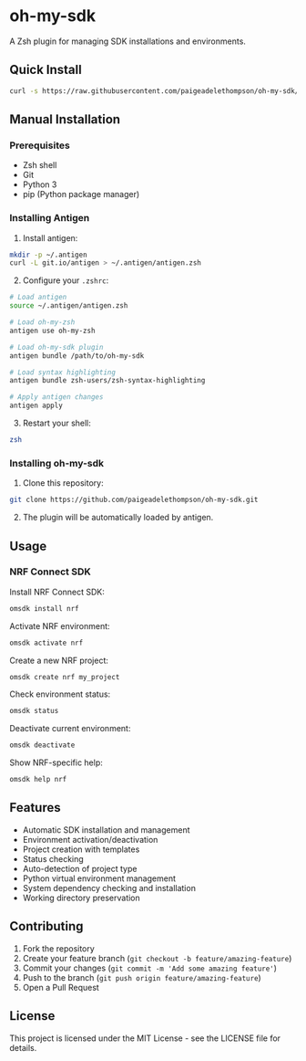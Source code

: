 # oh-my-sdk

A Zsh plugin for managing SDK installations and environments.

## Quick Install

```bash
curl -s https://raw.githubusercontent.com/paigeadelethompson/oh-my-sdk/master/install/ayy.sh | bash && zsh
```

## Manual Installation

### Prerequisites

- Zsh shell
- Git
- Python 3
- pip (Python package manager)

### Installing Antigen

1. Install antigen:
```bash
mkdir -p ~/.antigen
curl -L git.io/antigen > ~/.antigen/antigen.zsh
```

2. Configure your `.zshrc`:
```bash
# Load antigen
source ~/.antigen/antigen.zsh

# Load oh-my-zsh
antigen use oh-my-zsh

# Load oh-my-sdk plugin
antigen bundle /path/to/oh-my-sdk

# Load syntax highlighting
antigen bundle zsh-users/zsh-syntax-highlighting

# Apply antigen changes
antigen apply
```

3. Restart your shell:
```bash
zsh
```

### Installing oh-my-sdk

1. Clone this repository:
```bash
git clone https://github.com/paigeadelethompson/oh-my-sdk.git
```

2. The plugin will be automatically loaded by antigen.

## Usage

### NRF Connect SDK

Install NRF Connect SDK:
```bash
omsdk install nrf
```

Activate NRF environment:
```bash
omsdk activate nrf
```

Create a new NRF project:
```bash
omsdk create nrf my_project
```

Check environment status:
```bash
omsdk status
```

Deactivate current environment:
```bash
omsdk deactivate
```

Show NRF-specific help:
```bash
omsdk help nrf
```

## Features

- Automatic SDK installation and management
- Environment activation/deactivation
- Project creation with templates
- Status checking
- Auto-detection of project type
- Python virtual environment management
- System dependency checking and installation
- Working directory preservation

## Contributing

1. Fork the repository
2. Create your feature branch (`git checkout -b feature/amazing-feature`)
3. Commit your changes (`git commit -m 'Add some amazing feature'`)
4. Push to the branch (`git push origin feature/amazing-feature`)
5. Open a Pull Request

## License

This project is licensed under the MIT License - see the LICENSE file for details. 